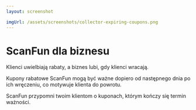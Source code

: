 ```yaml
---
layout: screenshot 

imgUrl: /assets/screenshots/collector-expiring-coupons.png
---
```


# ScanFun dla biznesu

Klienci uwielbiają rabaty, a biznes lubi, gdy klienci wracają.

Kupony rabatowe ScanFun mogą być ważne dopiero od następnego dnia po ich wręczeniu, co motywuje klienta do powrotu.

ScanFun przypomni twoim klientom o kuponach, którym kończy się termin ważności.
